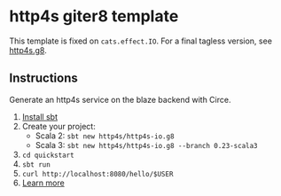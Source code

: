 # http4s giter8 template

This template is fixed on `cats.effect.IO`.  For a final tagless version, see [http4s.g8](https://github.com/http4s/http4s.g8).

## Instructions

Generate an http4s service on the blaze backend with Circe.

1. [Install sbt](https://www.scala-sbt.org/1.x/docs/Setup.html)
2. Create your project:
   - Scala 2: `sbt new http4s/http4s-io.g8`
   - Scala 3: `sbt new http4s/http4s-io.g8 --branch 0.23-scala3`
3. `cd quickstart`
4. `sbt run`
5. `curl http://localhost:8080/hello/$USER`
6. [Learn more](https://http4s.org/)
